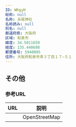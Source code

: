```yaml
---
ID: WKgyH
総称: null
名称: 永尾神社
名称読み: null
別名: null
都道府県: 大阪府
区域: 和泉市
緯度: 34.5011659
経度: 135.440688
郵便番号: 5940005
住所: 大阪府和泉市幸３丁目１７−５１
---
```


## その他

### 参考URL

| URL | 説明          |
| --- | ------------- |
|     | OpenStreetMap |
